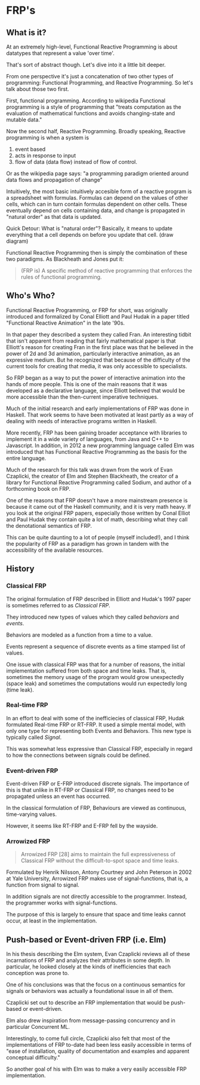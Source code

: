 # FRP's

## What is it?

At an extremely high-level, Functional Reactive Programming is about
datatypes that represent a value 'over time'.

That's sort of abstract though. Let's dive into it a little bit
deeper.

From one perspective it's just a concatenation of two other types of
programming: Functional Programming, and Reactive Programming. So
let's talk about those two first.

First, functional programming. According to wikipedia Functional
programming is a style of programming that "treats computation as the
evaluation of mathematical functions and avoids changing-state and
mutable data."

Now the second half, Reactive Programming.  Broadly speaking, Reactive
programming is when a system is

1) event based
2) acts in response to input
3) flow of data (data flow) instead of flow of control.

Or as the wikipedia page says: "a programming paradigm oriented around
data flows and propagation of change"

Intuitively, the most basic intuitively accesible form of a reactive
program is a spreadsheet with formulas. Formulas can depend on the
values of other cells, which can in turn contain formulas dependent on
other cells.  These eventually depend on cells containing data, and
change is propagated in "natural order" as that data is updated.

Quick Detour: What is "natural order"? Basically, it means to update
everything that a cell depends on before you update that cell. (draw diagram)

Functional Reactive Programming then is simply the combination of
these two paradigms.  As Blackheath and Jones put it:

> (FRP is) A specific method of reactive programming that enforces the
> rules of functional programming.


## Who's Who?

Functional Reactive Programming, or FRP for short, was originally
introduced and formalized by Conal Elliott and Paul Hudak in a paper
titled "Functional Reactive Animation" in the late '90s.

In that paper they described a system they called Fran. An interesting
tidbit that isn't apparent from reading that fairly mathematical paper
is that Elliott's reason for creating Fran in the first place was that
he believed in the power of 2d and 3d animation, particularly
interactive animation, as an expressive medium. But he recognized that
because of the difficulty of the current tools for creating that
media, it was only accessible to specialists.

So FRP began as a way to put the power of interactive animation into
the hands of more people. This is one of the main reasons that it was
developed as a declarative language, since Elliott believed that would
be more accessible than the then-current imperative techniques.

Much of the initial research and early implementations of FRP was done
in Haskell.  That work seems to have been motivated at least partly as
a way of dealing with needs of interactive programs written in
Haskell.

More recently, FRP has been gaining broader acceptance with libraries
to implement it in a wide variety of languages, from Java and C++ to
Javascript. In addition, in 2012 a new programming language called Elm
was introduced that has Functional Reactive Programming as the basis
for the entire language.

Much of the research for this talk was drawn from the work of Evan
Czaplicki, the creator of Elm and Stephen Blackheath, the creator of a
library for Functional Reactive Programming called Sodium, and author
of a forthcoming book on FRP.

One of the reasons that FRP doesn't have a more mainstream presence is
because it came out of the Haskell community, and it is very math
heavy. If you look at the original FRP papers, especially those
written by Conal Elliot and Paul Hudak they contain quite a lot of
math, describing what they call the denotational semantics of FRP.

This can be quite daunting to a lot of people (myself included!), and
I think the popularity of FRP as a paradigm has grown in tandem with
the accessibility of the available resources.

## History

### Classical FRP

The original formulation of FRP described in Elliott and Hudak's 1997
paper is sometimes referred to as *Classical FRP*.

They introduced new types of values which they called *behaviors* and
*events*.

Behaviors are modeled as a function from a time to a value.

Events represent a sequence of discrete events as a time stamped list
of values.

One issue with classical FRP was that for a number of reasons, the
initial implementation suffered from both space and time leaks. That
is, sometimes the memory usage of the program would grow unexpectedly
(space leak) and sometimes the computations would run expectedly long
(time leak).

### Real-time FRP

In an effort to deal with some of the inefficiecies of classical FRP,
Hudak formulated Real-time FRP or RT-FRP.  It used a simple mental
model, with only one type for representing both Events and
Behaviors. This new type is typically called *Signal*.

This was somewhat less expressive than Classical FRP, especially in
regard to how the connections between signals could be defined.

### Event-driven FRP

Event-driven FRP or E-FRP introduced discrete signals. The importance
of this is that unlike in RT-FRP or Classical FRP, no changes need to
be propagated unless an event has occurred.

In the classical formulation of FRP, Behaviours are viewed as
continuous, time-varying values.

However, it seems like RT-FRP and E-FRP fell by the wayside.

### Arrowized FRP

> Arrowized FRP [28] aims to maintain the full expressiveness of
> Classical FRP without the difficult-to-spot space and time leaks.

Formulated by Henrik Nilsson, Antony Courtney and John Peterson in
2002 at Yale University, Arrowized FRP makes use of signal-functions,
that is, a function from signal to signal.

In addition signals are not directly accessible to the
programmer. Instead, the programmer works with signal-functions.

The purpose of this is largely to ensure that space and time leaks
cannot occur, at least in the implementation.

## Push-based or Event-driven FRP (i.e. Elm)

In his thesis describing the Elm system, Evan Czaplicki reviews all of
these incarnations of FRP and analyzes their attributes in some
depth. In particular, he looked closely at the kinds of inefficiencies
that each conception was prone to.

One of his conclusions was that the focus on a continuous semantics
for signals or behaviors was actually a foundational issue in all of
them.

Czaplicki set out to describe an FRP implementation that would be
push-based or event-driven.

Elm also drew inspiration from message-passing concurrency and in
particular Concurrent ML.

Interestingly, to come full circle, Czaplicki also felt that most of
the implementations of FRP to-date had been less easily accessible in
terms of "ease of installation, quality of documentation and examples
and apparent conceptual difficulty."

So another goal of his with Elm was to make a very easily accessible
FRP implementation.
